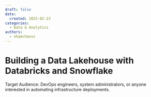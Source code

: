```yaml
---
draft: false
date:
  created: 2025-02-23
categories:
  - Data & Analytics
authors:
  - nhamchanvi
---
```


# Building a Data Lakehouse with Databricks and Snowflake

Target Audience: DevOps engineers, system administrators, or anyone interested in automating infrastructure deployments.

<!-- more -->


